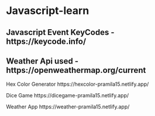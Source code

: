 <h1>Javascript-learn</h1>
<h2>Javascript Event KeyCodes - https://keycode.info/<h2>
  <h2>Weather Api used - https://openweathermap.org/current</h2>
<p>Hex Color Generator https://hexcolor-pramila15.netlify.app/</p>
<p>Dice Game https://dicegame-pramila15.netlify.app/</p>
<p>Weather App https://weather-pramila15.netlify.app/</p>
